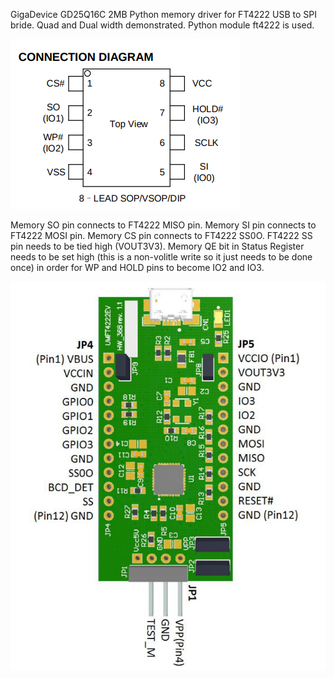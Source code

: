 GigaDevice GD25Q16C 2MB Python memory driver for FT4222 USB to SPI bride. Quad and Dual width demonstrated. Python module ft4222 is used.

![picture](https://github.com/charkster/GD25Q32C/blob/main/gd25q32c_pin_diagram.png)

Memory SO pin connects to FT4222 MISO pin. Memory SI pin connects to FT4222 MOSI pin. Memory CS pin connects to FT4222 SS0O. FT4222 SS pin needs to be tied high (VOUT3V3).
Memory QE bit in Status Register needs to be set high (this is a non-volitle write so it just needs to be done once) in order for WP and HOLD pins to become IO2 and IO3.

![picture](https://github.com/charkster/gd25q16c_ft4222/blob/main/umft4222ev-d_pinout.png)

